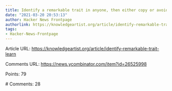 ```yaml
---
title: Identify a remarkable trait in anyone, then either copy or avoid it
date: "2021-03-20 20:53:13"
author: Hacker News Frontpage
authorlink: https://knowledgeartist.org/article/identify-remarkable-trait-learn
tags:
- Hacker-News-Frontpage
---
```


<p>Article URL: <a href="https://knowledgeartist.org/article/identify-remarkable-trait-learn">https://knowledgeartist.org/article/identify-remarkable-trait-learn</a></p>
<p>Comments URL: <a href="https://news.ycombinator.com/item?id=26525998">https://news.ycombinator.com/item?id=26525998</a></p>
<p>Points: 79</p>
<p># Comments: 28</p>

